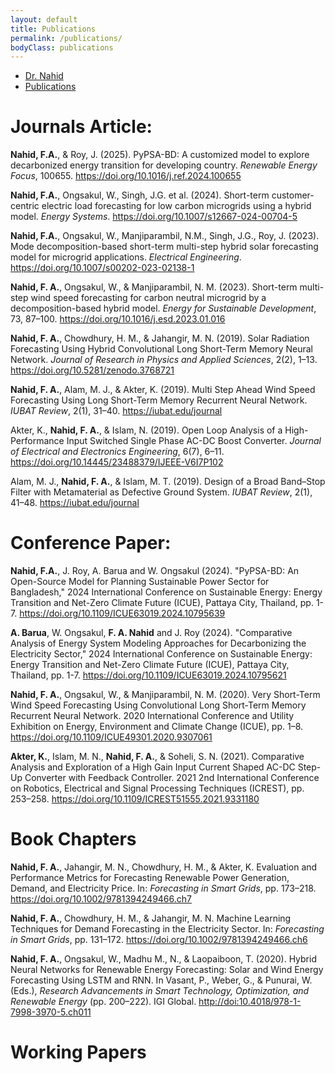 ```yaml
---
layout: default
title: Publications
permalink: /publications/
bodyClass: publications
---
```



<!-- TOP NAVIGATION BAR -->
<nav class="top-nav">
  <ul>
    <li><a href="/">Dr. Nahid</a></li>
    <li><a href="/publications/">Publications</a></li>
  </ul>
</nav>


<h1>Journals Article:</h1>

<p><strong>Nahid, F.A.</strong>, & Roy, J. (2025). PyPSA-BD: A customized model to explore decarbonized energy transition for developing country. <em>Renewable Energy Focus</em>, 100655. <a href="https://doi.org/10.1016/j.ref.2024.100655" target="_blank">https://doi.org/10.1016/j.ref.2024.100655</a></p>

<p><strong>Nahid, F.A.</strong>, Ongsakul, W., Singh, J.G. et al. (2024). Short-term customer-centric electric load forecasting for low carbon microgrids using a hybrid model. <em>Energy Systems</em>. <a href="https://doi.org/10.1007/s12667-024-00704-5" target="_blank">https://doi.org/10.1007/s12667-024-00704-5</a></p>

<p><strong>Nahid, F.A.</strong>, Ongsakul, W., Manjiparambil, N.M., Singh, J.G., Roy, J. (2023). Mode decomposition-based short-term multi-step hybrid solar forecasting model for microgrid applications. <em>Electrical Engineering</em>. <a href="https://doi.org/10.1007/s00202-023-02138-1" target="_blank">https://doi.org/10.1007/s00202-023-02138-1</a></p>

<p><strong>Nahid, F. A.</strong>, Ongsakul, W., & Manjiparambil, N. M. (2023). Short-term multi-step wind speed forecasting for carbon neutral microgrid by a decomposition-based hybrid model. <em>Energy for Sustainable Development</em>, 73, 87–100. <a href="https://doi.org/10.1016/j.esd.2023.01.016" target="_blank">https://doi.org/10.1016/j.esd.2023.01.016</a></p>

<p><strong>Nahid, F. A.</strong>, Chowdhury, H. M., & Jahangir, M. N. (2019). Solar Radiation Forecasting Using Hybrid Convolutional Long Short-Term Memory Neural Network. <em>Journal of Research in Physics and Applied Sciences</em>, 2(2), 1–13. <a href="https://doi.org/10.5281/zenodo.3768721" target="_blank">https://doi.org/10.5281/zenodo.3768721</a></p>

<p><strong>Nahid, F. A.</strong>, Alam, M. J., & Akter, K. (2019). Multi Step Ahead Wind Speed Forecasting Using Long Short-Term Memory Recurrent Neural Network. <em>IUBAT Review</em>, 2(1), 31–40. <a href="https://iubat.edu/journal" target="_blank">https://iubat.edu/journal</a></p>

<p>Akter, K., <strong>Nahid, F. A.</strong>, & Islam, N. (2019). Open Loop Analysis of a High-Performance Input Switched Single Phase AC-DC Boost Converter. <em>Journal of Electrical and Electronics Engineering</em>, 6(7), 6–11. <a href="https://doi.org/10.14445/23488379/IJEEE-V6I7P102" target="_blank">https://doi.org/10.14445/23488379/IJEEE-V6I7P102</a></p>

<p>Alam, M. J., <strong>Nahid, F. A.</strong>, & Islam, M. T. (2019). Design of a Broad Band–Stop Filter with Metamaterial as Defective Ground System. <em>IUBAT Review</em>, 2(1), 41–48. <a href="https://iubat.edu/journal" target="_blank">https://iubat.edu/journal</a></p>



<h1>Conference Paper:</h1>

<p><strong>Nahid, F.A.</strong>, J. Roy, A. Barua and W. Ongsakul (2024). "PyPSA-BD: An Open-Source Model for Planning Sustainable Power Sector for Bangladesh," 2024 International Conference on Sustainable Energy: Energy Transition and Net-Zero Climate Future (ICUE), Pattaya City, Thailand, pp. 1-7. <a href="https://doi.org/10.1109/ICUE63019.2024.10795639" target="_blank">https://doi.org/10.1109/ICUE63019.2024.10795639</a></p>

<p><strong>A. Barua</strong>, W. Ongsakul, <strong>F. A. Nahid</strong> and J. Roy (2024). "Comparative Analysis of Energy System Modeling Approaches for Decarbonizing the Electricity Sector," 2024 International Conference on Sustainable Energy: Energy Transition and Net-Zero Climate Future (ICUE), Pattaya City, Thailand, pp. 1-7. <a href="https://doi.org/10.1109/ICUE63019.2024.10795621" target="_blank">https://doi.org/10.1109/ICUE63019.2024.10795621</a></p>

<p><strong>Nahid, F. A.</strong>, Ongsakul, W., & Manjiparambil, N. M. (2020). Very Short-Term Wind Speed Forecasting Using Convolutional Long Short-Term Memory Recurrent Neural Network. 2020 International Conference and Utility Exhibition on Energy, Environment and Climate Change (ICUE), pp. 1–8. <a href="https://doi.org/10.1109/ICUE49301.2020.9307061" target="_blank">https://doi.org/10.1109/ICUE49301.2020.9307061</a></p>

<p><strong>Akter, K.</strong>, Islam, M. N., <strong>Nahid, F. A.</strong>, & Soheli, S. N. (2021). Comparative Analysis and Exploration of a High Gain Input Current Shaped AC-DC Step-Up Converter with Feedback Controller. 2021 2nd International Conference on Robotics, Electrical and Signal Processing Techniques (ICREST), pp. 253–258. <a href="https://doi.org/10.1109/ICREST51555.2021.9331180" target="_blank">https://doi.org/10.1109/ICREST51555.2021.9331180</a></p>

<h1>Book Chapters</h1>

<p><strong>Nahid, F. A.</strong>, Jahangir, M. N., Chowdhury, H. M., & Akter, K. Evaluation and Performance Metrics for Forecasting Renewable Power Generation, Demand, and Electricity Price. In: <em>Forecasting in Smart Grids</em>, pp. 173–218. <a href="https://doi.org/10.1002/9781394249466.ch7" target="_blank">https://doi.org/10.1002/9781394249466.ch7</a></p>

<p><strong>Nahid, F. A.</strong>, Chowdhury, H. M., & Jahangir, M. N. Machine Learning Techniques for Demand Forecasting in the Electricity Sector. In: <em>Forecasting in Smart Grids</em>, pp. 131–172. <a href="https://doi.org/10.1002/9781394249466.ch6" target="_blank">https://doi.org/10.1002/9781394249466.ch6</a></p>

<p><strong>Nahid, F. A.</strong>, Ongsakul, W., Madhu M., N., & Laopaiboon, T. (2020). Hybrid Neural Networks for Renewable Energy Forecasting: Solar and Wind Energy Forecasting Using LSTM and RNN. In Vasant, P., Weber, G., & Punurai, W. (Eds.), <em>Research Advancements in Smart Technology, Optimization, and Renewable Energy</em> (pp. 200–222). IGI Global. <a href="http://doi:10.4018/978-1-7998-3970-5.ch011" target="_blank">http://doi:10.4018/978-1-7998-3970-5.ch011</a></p>


<h1>Working Papers</h1>
